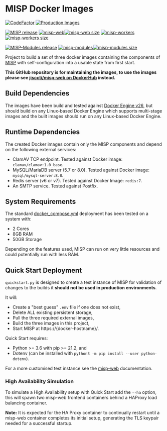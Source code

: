 <!--
SPDX-FileCopyrightText: 2023-2024 Jisc Services Limited
SPDX-FileContributor: Joe Pitt

SPDX-License-Identifier: GPL-3.0-only
-->
# MISP Docker Images

[![CodeFactor](https://www.codefactor.io/repository/github/jisccti/misp-docker/badge)](https://www.codefactor.io/repository/github/jisccti/misp-docker)
[![Production Images](https://github.com/jisccti/misp-docker/actions/workflows/production-images.yml/badge.svg)](https://github.com/jisccti/misp-docker/actions/workflows/production-images.yml)

[![MISP release](https://img.shields.io/github/v/release/MISP/MISP?logo=github&label=MISP%20(source))](https://github.com/MISP/MISP)
[![misp-web](https://img.shields.io/docker/v/jisccti/misp-web?sort=semver&logo=docker&label=misp-web)![misp-web size](https://img.shields.io/docker/image-size/jisccti/misp-web/latest?label=%20)](https://hub.docker.com/r/jisccti/misp-web)
[![misp-workers](https://img.shields.io/docker/v/jisccti/misp-workers?sort=semver&logo=docker&label=misp-workers)![misp-workers size](https://img.shields.io/docker/image-size/jisccti/misp-workers/latest?label=%20)](https://hub.docker.com/r/jisccti/misp-workers)

[![MISP-Modules release](https://img.shields.io/github/v/tag/MISP/misp-modules?logo=github&label=MISP-Modules%20(source))](https://github.com/MISP/misp-modules)
[![misp-modules](https://img.shields.io/docker/v/jisccti/misp-modules?sort=semver&logo=docker&label=misp-modules)![misp-modules size](https://img.shields.io/docker/image-size/jisccti/misp-modules/latest?label=%20)](https://hub.docker.com/r/jisccti/misp-modules)

Project to build a set of three docker images containing the components of
[MISP](https://github.com/MISP/MISP) with self-configuration into a usable state from first start.

**This GitHub repository is for maintaining the images, to use the images please see
[jisccti/misp-web on DockerHub](https://hub.docker.com/r/jisccti/misp-web) instead.**

## Build Dependencies

The images have been build and tested against
[Docker Engine v26]((https://docs.docker.com/engine/install/#server)), but should build on any
Linux-based Docker Engine which supports multi-stage images and the built images should run on any
Linux-based Docker Engine.

## Runtime Dependencies

The created Docker images contain only the MISP components and depend on the following external
services:

* ClamAV TCP endpoint. Tested against Docker image: `clamav/clamav:1.0_base`.
* MySQL/MariaDB server (5.7 or 8.0). Tested against Docker image: `mysql/mysql-server:8.0`.
* Redis server (v6 or v7). Tested against Docker Image: `redis:7`.
* An SMTP service. Tested against Postfix.

## System Requirements

The standard [docker_compose.yml](./docker-compose.yml) deployment has been tested on a system with:

* 2 Cores
* 8GB RAM
* 50GB Storage

Depending on the features used, MISP can run on very little resources and could potentially run with
less RAM.

## Quick Start Deployment

`quickstart.py` is designed to create a test instance of MISP for validation of changes to the
builds it **should not be used in production environments**.

It will:

* Create a "best guess" `.env` file if one does not exist,
* Delete ALL existing persistent storage,
* Pull the three required external images,
* Build the three images in this project,
* Start MISP at https://{docker-hostname}/.

Quick Start requires:

* Python >= 3.6 with pip >= 21.2, and
* Dotenv (can be installed with `python3 -m pip install --user python-dotenv`).

For a more customised test instance see the [misp-web](./docs/misp-web.md) documentation.

### High Availability Simulation

To simulate a High Availability setup with Quick Start add the `--ha` option, this will spawn two
misp-web frontend containers behind a HAProxy load balancing container.

**Note:** It is expected for the HA Proxy container to continually restart until a misp-web
container completes its initial setup, generating the TLS keypair needed for a successful startup.
